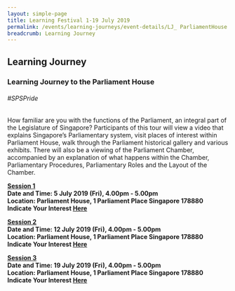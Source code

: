 ```yaml
---
layout: simple-page
title: Learning Festival 1-19 July 2019
permalink: /events/learning-journeys/event-details/LJ_ ParliamentHouse
breadcrumb: Learning Journey
---
```


## Learning Journey 
### Learning Journey to the Parliament House

###### _#SPSPride_ 

How familiar are you with the functions of the Parliament, an integral part of the Legislature of Singapore? Participants of this tour will view a video that explains Singapore’s Parliamentary system, visit places of interest within Parliament House, walk through the Parliament historical gallery and various exhibits. There will also be a viewing of the Parliament Chamber, accompanied by an explanation of what happens within the Chamber, Parliamentary Procedures, Parliamentary Roles and the Layout of the Chamber.

<b><u>Session 1</u><br>
**Date and Time: 5 July 2019 (Fri), 4.00pm - 5.00pm** <br>
**Location: Parliament House, 1 Parliament Place Singapore 178880** <br>
**Indicate Your Interest [Here](https://www.eventbrite.sg/e/learning-journey-to-the-parliament-house-tickets-63103350821)** 

<b><u>Session 2</u><br>
**Date and Time: 12 July 2019 (Fri), 4.00pm - 5.00pm** <br>
**Location: Parliament House, 1 Parliament Place Singapore 178880** <br>
**Indicate Your Interest [Here](https://www.eventbrite.sg/e/learning-journey-to-the-parliament-house-tickets-63103350821)** 

<b><u>Session 3</u><br>
**Date and Time: 19 July 2019 (Fri), 4.00pm - 5.00pm** <br>
**Location: Parliament House, 1 Parliament Place Singapore 178880** <br>
**Indicate Your Interest [Here](https://www.eventbrite.sg/e/learning-journey-to-the-parliament-house-tickets-63103350821)** 

